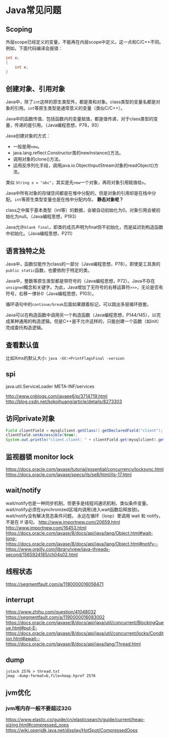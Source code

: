 # Java常见问题

## Scoping

外层scope已经定义的变量，不能再在内层scope中定义。这一点和C/C++不同。例如，下面代码编译会报错：
```java
int x;
{
	int x;
}
```

## 创建对象、引用对象

Java中，除了`int`这样的原生类型外，都是类和对象。class类型的变量名都是对象的引用。`int`等原生类型是通常意义的变量（类似C/C++）。

Java中的函数传值、包括函数内的变量赋值，都是值传递，对于class类型的变量，传递的是引用。（Java编程思想，P78，93）

Java创建对象的方式：
* 一般是用`new`。
* java.lang.reflect.Constructor类的newInstance()方法。
* 调用对象的clone()方法。
* 运用反序列化手段，调用java.io.ObjectInputStream对象的readObject()方法。

类似 `String s = "abc"`，其实是先`new`一个对象，再将对象引用赋值给`s`。

Java中所有对象的存储空间都是在堆中分配的，但是对象的引用却是在栈中分配。`int`等原生类型变量也是在栈中分配内存。
**静态对象呢？**

class之中属于基本类型（int等）的数据，会被自动初始化为0。对象引用会被初始化为null。（Java编程思想，P193）

Java允许`blank final`，即类的成员声明为final但不初始化，而是延迟到构造函数中初始化。（Java编程思想，P211）

## 语言独特之处

Java中，函数仅能作为class的一部分（Java编程思想，P78）。即使是工具类的`public static`函数，也要依附于特定的类。

Java中，整数等原生类型都是带符号的（Java编程思想，P72）。Java不存在`unsigned`概念和关键字。为此，Java增加了无符号的右移运算符`>>>`，无论是否有符号，右移一律补0（Java编程思想，P103）。

循环语句中的`continue/break`后面如果跟着标记，可以跳出多层循环嵌套。

Java可以在构造函数中调用另一个构造函数（Java编程思想，P144/145），以完成某种通用的构造逻辑。但是C++是不允许这样的，只能创建一个函数（如init）完成委托构造逻辑。

## 查看默认值

比如Xms的默认大小: `java -XX:+PrintFlagsFinal -version`

## spi 

java.util.ServiceLoader META-INF/services

http://www.cnblogs.com/javaee6/p/3714719.html
http://blog.csdn.net/kokojhuang/article/details/8273303

## 访问private对象

```java
Field clientField = mysqlclient.getClass().getDeclaredField("client");
clientField.setAccessible(true);
System.out.println("client.client: " + clientField.get(mysqlclient).getClass());
```

## 监视器锁 monitor lock

https://docs.oracle.com/javase/tutorial/essential/concurrency/locksync.html
https://docs.oracle.com/javase/specs/jls/se8/html/jls-17.html

## wait/notify

wait/notify也是一种同步机制，但更多是线程间通讯机制，类似条件变量。wait/notify必须在synchronized区域内调用(进入wait函数后释放锁)。
wait/notify没有解决竞态条件问题。
永远在循环（loop）里调用 wait 和 notify，不是在 If 语句。
http://www.importnew.com/20659.html
http://www.importnew.com/16453.html
https://docs.oracle.com/javase/8/docs/api/java/lang/Object.html#wait-long-
https://docs.oracle.com/javase/8/docs/api/java/lang/Object.html#notify--
https://www.oreilly.com/library/view/java-threads-second/1565924185/ch04s02.html

## 线程状态

https://segmentfault.com/a/1190000016056471

## interrupt

https://www.zhihu.com/question/41048032
https://segmentfault.com/a/1190000016083002
https://docs.oracle.com/javase/8/docs/api/java/util/concurrent/BlockingQueue.html#put-E-
https://docs.oracle.com/javase/8/docs/api/java/util/concurrent/locks/Condition.html#await--
https://docs.oracle.com/javase/8/docs/api/java/lang/Thread.html

## dump

```shell
jstack 2576 > thread.txt
jmap -dump:format=b,file=heap.hprof 2576
```

## jvm优化

### jvm堆内存一般不要超过32G

https://www.elastic.co/guide/cn/elasticsearch/guide/current/heap-sizing.html#compressed_oops
https://wiki.openjdk.java.net/display/HotSpot/CompressedOops


